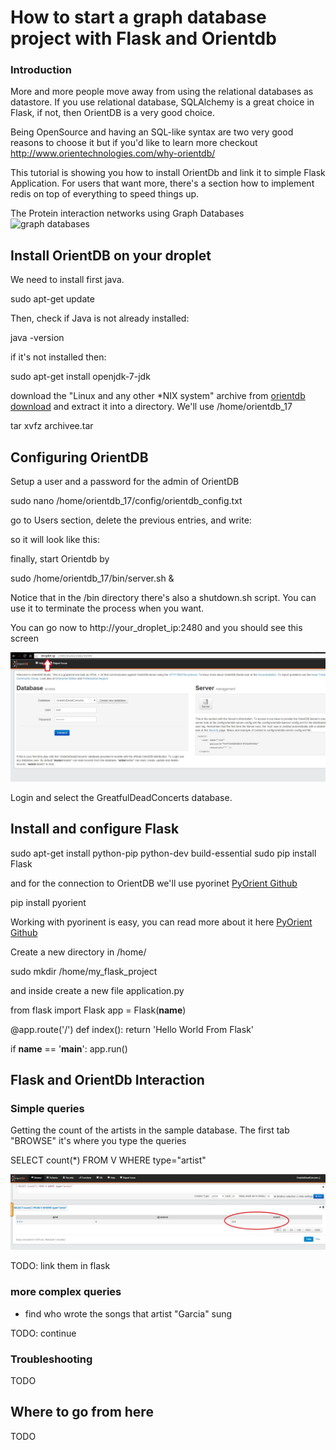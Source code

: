 # How to start a graph database project with Flask and Orientdb

### Introduction

More and more people move away from using the relational databases as datastore. If you use relational database, SQLAlchemy is a great choice in Flask, if not, then OrientDB is a very good choice. 

Being OpenSource and having an SQL-like syntax are two very good reasons to choose it but if you'd like to learn more checkout http://www.orientechnologies.com/why-orientdb/ 

This tutorial is showing you how to install OrientDb and link it to simple Flask Application. 
For users that want more, there's a section how to implement redis on top of everything to speed things up.

The Protein interaction networks using Graph Databases
![graph databases](http://upload.wikimedia.org/wikipedia/commons/b/b4/The_protein_interaction_network_of_Treponema_pallidum.png "graph databases") 

## Install OrientDB on your droplet

We need to install first java.

sudo apt-get update

Then, check if Java is not already installed:

java -version

if it's not installed then:

sudo apt-get install openjdk-7-jdk


download the "Linux and any other *NIX system" archive from  [orientdb download](http://www.orientechnologies.com/download/) and extract it into a directory. We'll use /home/orientdb_17
 
tar xvfz archivee.tar

## Configuring OrientDB

Setup a user and a password for the admin of OrientDB

sudo nano /home/orientdb_17/config/orientdb_config.txt

go to Users section, delete the previous entries, and write:

<user name="root" resources="*" password="your_password_here"/>

so it will look like this:

<users>
<user name="root" resources="*" password="your_password_here"/>
</users>

finally, start Orientdb by

sudo /home/orientdb_17/bin/server.sh &

Notice that in the /bin directory there's also a shutdown.sh script. You can use it to terminate the process when you want.


You can go now to http://your_droplet_ip:2480 and you should see this screen

![screen server](graph1.jpg "screen server") 

Login and select the GreatfulDeadConcerts database.


## Install and configure Flask 


sudo apt-get install python-pip python-dev build-essential
sudo pip install Flask

and for the connection to OrientDB we'll use pyorinet [PyOrient Github](https://github.com/mogui/pyorient)

pip install pyorient

Working with pyorinent is easy, you can read more about it here [PyOrient Github](https://github.com/mogui/pyorient)

Create a new directory in /home/

sudo mkdir /home/my_flask_project

and inside create a new file application.py


from flask import Flask
app = Flask(__name__)

@app.route('/')
def index():
    return 'Hello World From Flask'

if __name__ == '__main__':
    app.run()


## Flask and OrientDb Interaction

### Simple queries

Getting the count of the artists in the sample database.
The first tab "BROWSE" it's where you type the queries

SELECT count(*) FROM V WHERE type="artist"

![screen server](graph2.jpg "screen server") 

TODO: link them in flask
 
### more complex queries

- find who wrote the songs that artist "Garcia" sung

TODO: continue



### Troubleshooting 

TODO



## Where to go from here

TODO